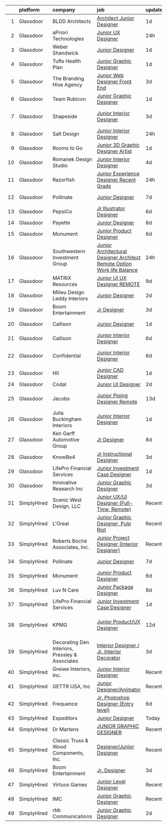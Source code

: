 

|    | platform    | company                                         | job                                                                                                                                                                                                                                                                                                                                                                                                                                                                                                                                                                                                                                                                                                                                                                                                                                                                                                                                                                                                              | update_time   | location                      |
|---:|:------------|:------------------------------------------------|:-----------------------------------------------------------------------------------------------------------------------------------------------------------------------------------------------------------------------------------------------------------------------------------------------------------------------------------------------------------------------------------------------------------------------------------------------------------------------------------------------------------------------------------------------------------------------------------------------------------------------------------------------------------------------------------------------------------------------------------------------------------------------------------------------------------------------------------------------------------------------------------------------------------------------------------------------------------------------------------------------------------------|:--------------|:------------------------------|
|  1 | Glassdoor   | BLDD Architects                                 | [Architect Junior Designer](https://www.glassdoor.com/partner/jobListing.htm?pos=122&ao=1136043&s=58&guid=00000182b4e8c3728110a85848f931ab&src=GD_JOB_AD&t=SR&vt=w&ea=1&cs=1_38a2d794&cb=1660892529827&jobListingId=1008075679083&jrtk=3-0-1gaqehgsn20bd001-1gaqehgt42g8u000-d89a99037047b913-)                                                                                                                                                                                                                                                                                                                                                                                                                                                                                                                                                                                                                                                                                                                  | 1d            | Decatur, IL                   |
|  2 | Glassdoor   | aPriori Technologies                            | [Junior UX Designer](https://www.glassdoor.com/partner/jobListing.htm?pos=127&ao=1136043&s=58&guid=00000182b4e8c3728110a85848f931ab&src=GD_JOB_AD&t=SR&vt=w&ea=1&cs=1_2a09f8e6&cb=1660892529828&jobListingId=1008079197086&jrtk=3-0-1gaqehgsn20bd001-1gaqehgt42g8u000-dbe614e2a75142e8-)                                                                                                                                                                                                                                                                                                                                                                                                                                                                                                                                                                                                                                                                                                                         | 24h           | Concord, MA                   |
|  3 | Glassdoor   | Weber Shandwick                                 | [Junior Designer](https://www.glassdoor.com/partner/jobListing.htm?pos=118&ao=1136043&s=58&guid=00000182b4e8c3728110a85848f931ab&src=GD_JOB_AD&t=SR&vt=w&cs=1_ef8fe7c2&cb=1660892529827&jobListingId=1008076766986&jrtk=3-0-1gaqehgsn20bd001-1gaqehgt42g8u000-065d9e9d0931d6ae-)                                                                                                                                                                                                                                                                                                                                                                                                                                                                                                                                                                                                                                                                                                                                 | 1d            | Washington, DC                |
|  4 | Glassdoor   | Tufts Health Plan                               | [Junior Graphic Designer](https://www.glassdoor.com/partner/jobListing.htm?pos=119&ao=1136043&s=58&guid=00000182b4e8c3728110a85848f931ab&src=GD_JOB_AD&t=SR&vt=w&cs=1_9e314293&cb=1660892529827&jobListingId=1008076584296&jrtk=3-0-1gaqehgsn20bd001-1gaqehgt42g8u000-7dde6f76d0b004b1-)                                                                                                                                                                                                                                                                                                                                                                                                                                                                                                                                                                                                                                                                                                                         | 1d            | Remote                        |
|  5 | Glassdoor   | The Branding Hive Agency                        | [Junior Web Designer  Front End ](https://www.glassdoor.com/partner/jobListing.htm?pos=125&ao=1136043&s=58&guid=00000182b4e8c3728110a85848f931ab&src=GD_JOB_AD&t=SR&vt=w&ea=1&cs=1_7f115df5&cb=1660892529828&jobListingId=1008072228777&jrtk=3-0-1gaqehgsn20bd001-1gaqehgt42g8u000-86be776f64930460-)                                                                                                                                                                                                                                                                                                                                                                                                                                                                                                                                                                                                                                                                                                            | 3d            | Murrieta, CA                  |
|  6 | Glassdoor   | Team Rubicon                                    | [Junior Graphic Designer](https://www.glassdoor.com/partner/jobListing.htm?pos=124&ao=1136043&s=58&guid=00000182b4e8c3728110a85848f931ab&src=GD_JOB_AD&t=SR&vt=w&ea=1&cs=1_845c1a1d&cb=1660892529828&jobListingId=1008076492133&jrtk=3-0-1gaqehgsn20bd001-1gaqehgt42g8u000-540c682081206846-)                                                                                                                                                                                                                                                                                                                                                                                                                                                                                                                                                                                                                                                                                                                    | 1d            | Los Angeles, CA               |
|  7 | Glassdoor   | Shapeside                                       | [Junior Interior Designer](https://www.glassdoor.com/partner/jobListing.htm?pos=105&ao=1110586&s=58&guid=00000182b4e8c3728110a85848f931ab&src=GD_JOB_AD&t=SR&vt=w&ea=1&cs=1_5f5a7de4&cb=1660892529826&jobListingId=1008071924667&cpc=7E69D0A57279CD4B&jrtk=3-0-1gaqehgsn20bd001-1gaqehgt42g8u000-77affedafec2a65c--6NYlbfkN0CzcDFs8cjNZITHzPaspPYUdxCTppyanGLeq-qEeiOFH-dyeaW5zENTnu-yNCiUFKwl6UWhmStCVTM8e32PjAMChomW1K9YrG3XvytEVbMI0DNH40r9bm__NxFLwj0pW1ifPCaIkqcyTPTqCow8DJPbDnkWBtFXiO1qAcZ14nrRQIIRLpk1CFGyIgDKYlPnswtl_fDOiO6ys-fW0ZkfDKNYTqNmLJ7n7SFmdFaCy2TVrEfm4_nl3G3V_Lyhqj8Q_9JBubZMoIV_Es3uMZgaYSXGHi-PKNinqI5HZcetSeeHVFg1871YIjinCCO2PUfM5JGw4HPhlEugS8wJiOXjQ4cjlTETOQFM0sL8NRJ-8ZXTvLSHjpTCmGYh9ylrG8TS3iITSUvY5vP_IOlO0Lviy9K7NLH-6JIE4qG7iPINXorHCNCD6EHHb_9V1Kwr70Czrz9ULRIuAj8xFGnmcINED6tUFHl6HTEV8VAbkXs01KT8oSo4ZwS-QvuVv5WTz2IGYpAZNetK3DEI-Q%3D%3D)                                                                                                                                  | 3d            | West Hollywood, CA            |
|  8 | Glassdoor   | Salt Design                                     | [Junior Interior Designer](https://www.glassdoor.com/partner/jobListing.htm?pos=104&ao=1110586&s=58&guid=00000182b4e8c3728110a85848f931ab&src=GD_JOB_AD&t=SR&vt=w&cs=1_b8fef5a7&cb=1660892529826&jobListingId=1008079222657&cpc=987D8AFE463DF687&jrtk=3-0-1gaqehgsn20bd001-1gaqehgt42g8u000-351261d620d4d7c5--6NYlbfkN0DK2C-pmrF0sqrfJr4Li3c4X7YMnrkXddQXZaL_6xg-NZtklDZSx_yitR2YKcyRR0FBhT0mA9vLi22JlmVJG1na220lG5P9m8_BQKa_rZIyQJWDApr0dI-i3WrnYcH11f-T03UANNK0jRlpfinMkb_WqxLgqzve20PG9sJeoESt6kMBR5pV_xAp17s2R-doZuuHeZ1T4lGpR5k2iUqjzMw0HJTVyYtSbaf5G5lXUhf-oQggCKoXJs-SltmGq78eO5rySQ7Av9fUDs-LpUZnqPnYqYtGah7cZ6T89nkx7XEYEEVIOyktVc2hL6UTmmu-c0zwvrkbg5QbiryRfURtgmRtkOdINcBSrurvEWOkL-6toX2SocRcpx1PJt36UJoc7EKGBxwaomCgrVl2Kz_jmu0ocvnrdlFZpm3iT4pc1AZXe4b8u0_xgnfnNKvtlnJFKllPrP6WHr6dlkuR4oF2XkhBIUNSNeom2nXIQmbfl1j3Y-pi8F4qsHCoIyy4K4WZb8lHDqbvCcyOrSJLQoBdYds0yuTXkoljvI28Lwe4ZrVFPSDsaffcMOmz3JUqM8MohjuK9EDqJ_eY4aT2zFGz8IiXJ3w8Zwhefyc_lnpPLcDguA%3D%3D)                                       | 24h           | Red Bank, NJ                  |
|  9 | Glassdoor   | Rooms to Go                                     | [Junior 3D Graphic Designer Artist](https://www.glassdoor.com/partner/jobListing.htm?pos=111&ao=1110586&s=58&guid=00000182b4e8c3728110a85848f931ab&src=GD_JOB_AD&t=SR&vt=w&ea=1&cs=1_5e9f8af2&cb=1660892529827&jobListingId=1008076412006&cpc=F41FEAB56D215062&jrtk=3-0-1gaqehgsn20bd001-1gaqehgt42g8u000-b554bb8688311066--6NYlbfkN0DQkrWslipYdAKKBYyyAy12PZe5Qif844XZvzAwxKbcyIRxhdHaqMzJraSVoY3LdvYOq72QM0TVYhFj1DRk8CDK_E6Cm8i1tZoqASNIqd0lUoFpnJE2bskwDGsR_AJwU0O8QhNuiiqcaY8AMLvzi08hsiF4t_zS1zZp6cvPRG1KomuaNBuhtMUmwUdaoP1MsPMdNA9nsXNPvg8jr7n5anJz_a3MzziUBCuKj-5JW3EDYTX0Bhn-vOE7xXXzzocpJYL-VthF4XIKJ7XjBG0aXRzrW9VHUlTiDeqXEPtT8x546WrH3c3JgfCxRKg3LerAP-YywG47mSeu5H2kcVWGLJqgjhaivE7HMSbxtXCkkC-cfG2ysJsbj6OyQBioJHWQJBDNBpoKKq1suXRRihGsMtuyRpXxXNYZNP0iewZwwv387bo3aSYGAjhlRdwNiwCTONseUz9WBodkWHR42emJXP7pOynZcPLUD1puqr3HZ3xfn5GfYQ96o2_S9hMy8tRm1QW-7mOpzm3YysPSt0K1q776d_xD20ZjtotS1U_xDxfkSQ%3D%3D)                                                                                         | 1d            | Seffner, FL                   |
| 10 | Glassdoor   | Romanek Design Studio                           | [Junior Interior Designer](https://www.glassdoor.com/partner/jobListing.htm?pos=103&ao=1110586&s=58&guid=00000182b4e8c3728110a85848f931ab&src=GD_JOB_AD&t=SR&vt=w&ea=1&cs=1_7fbf1025&cb=1660892529826&jobListingId=1008071125770&cpc=E04C949A9101C6A2&jrtk=3-0-1gaqehgsn20bd001-1gaqehgt42g8u000-ae86b098eface932--6NYlbfkN0BTy4Vq3kUv-8E8fBOrhZt-7WJQYqv7u2ur6JnxlE7nq4-qXnbw0pV0zIx3gJMYnzlIb8wJfJVN6Ld7rCCQE3bmlrPHd-92xuvaUj7ZPLjy6OM40FN0PBFKDEKhNvDn9d4c_Rd-wq0C4uG6VEQ2fBPDQzI7T-C_OthU6nCYRtdWvhsPPZ4ptMur0-IODcQ7bGkx3Mm5GurMtJTlxO7qP3LbhCN23xNomsWU533ew9IcMN46IIJeIW3b0z-xxKRpogYBcvI7bCgTrxEULofoH1Qkz7YTCiUttebEhIq981c9cxynIVYt46cvLfgWCvPADTn1CUVhSsP6qH2-fz4buAZJXpPyNiq2O1My3zTABVeD2OcpjBgNEX7EWPquJowZWJCzPegQYeI754VurbL5723lZgsxmAij4DuJZ177T2J-BG91GCciaKj4F9GguvqfKQ5Uqf54eAiRa5xdWv9SSR1sUBSHnGjx0ETx6ujWUyD9EnY3zXkb46fKhng4LIzrssV60n1lXa4W2Q%3D%3D)                                                                                                                                  | 4d            | Los Angeles, CA               |
| 11 | Glassdoor   | Razorfish                                       | [Junior Experience Designer    Recent Grads  ](https://www.glassdoor.com/partner/jobListing.htm?pos=113&ao=1136043&s=58&guid=00000182b4e8c3728110a85848f931ab&src=GD_JOB_AD&t=SR&vt=w&cs=1_bc5a38c7&cb=1660892529827&jobListingId=1008080080803&jrtk=3-0-1gaqehgsn20bd001-1gaqehgt42g8u000-f531bfdf7ce44bfc-)                                                                                                                                                                                                                                                                                                                                                                                                                                                                                                                                                                                                                                                                                                    | 24h           | Chicago, IL                   |
| 12 | Glassdoor   | Pollinate                                       | [Junior Designer](https://www.glassdoor.com/partner/jobListing.htm?pos=120&ao=1136043&s=58&guid=00000182b4e8c3728110a85848f931ab&src=GD_JOB_AD&t=SR&vt=w&ea=1&cs=1_456808fb&cb=1660892529827&jobListingId=1008067595692&jrtk=3-0-1gaqehgsn20bd001-1gaqehgt42g8u000-57a8dc349d20f8f0-)                                                                                                                                                                                                                                                                                                                                                                                                                                                                                                                                                                                                                                                                                                                            | 7d            | Portland, OR                  |
| 13 | Glassdoor   | PepsiCo                                         | [Jr  Illustrator   Designer](https://www.glassdoor.com/partner/jobListing.htm?pos=130&ao=1136043&s=58&guid=00000182b4e8c3728110a85848f931ab&src=GD_JOB_AD&t=SR&vt=w&cs=1_9f910bbf&cb=1660892529828&jobListingId=1008068473112&jrtk=3-0-1gaqehgsn20bd001-1gaqehgt42g8u000-dd288a478e1c80dc-)                                                                                                                                                                                                                                                                                                                                                                                                                                                                                                                                                                                                                                                                                                                      | 6d            | Los Angeles, CA               |
| 14 | Glassdoor   | Payette                                         | [Junior Designer](https://www.glassdoor.com/partner/jobListing.htm?pos=121&ao=1136043&s=58&guid=00000182b4e8c3728110a85848f931ab&src=GD_JOB_AD&t=SR&vt=w&ea=1&cs=1_80c765ce&cb=1660892529827&jobListingId=1008064454016&jrtk=3-0-1gaqehgsn20bd001-1gaqehgt42g8u000-abd21da0bed60890-)                                                                                                                                                                                                                                                                                                                                                                                                                                                                                                                                                                                                                                                                                                                            | 8d            | Boston, MA                    |
| 15 | Glassdoor   | Monument                                        | [Junior Product Designer](https://www.glassdoor.com/partner/jobListing.htm?pos=129&ao=1136043&s=58&guid=00000182b4e8c3728110a85848f931ab&src=GD_JOB_AD&t=SR&vt=w&ea=1&cs=1_e95797e5&cb=1660892529828&jobListingId=1008068779997&jrtk=3-0-1gaqehgsn20bd001-1gaqehgt42g8u000-a0ceb51077814e18-)                                                                                                                                                                                                                                                                                                                                                                                                                                                                                                                                                                                                                                                                                                                    | 6d            | New York, NY                  |
| 16 | Glassdoor   | Southwestern Investment Group                   | [Junior Architectural Designer Architect   Remote Option Work life Balance](https://www.glassdoor.com/partner/jobListing.htm?pos=108&ao=1110586&s=58&guid=00000182b4e8c3728110a85848f931ab&src=GD_JOB_AD&t=SR&vt=w&ea=1&cs=1_f55b0cef&cb=1660892529827&jobListingId=1008078952658&cpc=FB7E4A1762AE5BEC&jrtk=3-0-1gaqehgsn20bd001-1gaqehgt42g8u000-945de801f3b24e9c--6NYlbfkN0BoeN8o2TtYIymYcGb3iHz_h7Kekt3ZVqOBcUvSGCcqpSj8LuEyzcOfoDYD5kHySqpm_hI2Hzj76eJFJDG6SOH-H5izen7N2Hp8vi3U4r4tVxDqETzaqBRyCJItds8R2SuGoxbC9eJNvIpZXEUg4OVHqFo_Jo0j7gWPtpYdtQjat7-mI_B1b0cj7KEK1rLSAyk0HtCoVX-uSl_ci1ccnGtK4baXtJ9xqy0g4lV-rNdjcJwEjg6gwpWnk6bKeyEfJa3hEaJVr62GojfMFRI1p7qQplYPjDGY4it9ISSEiuJA_U9TUWKSXWoMhkorPDtBe3vtFBnnewDyV4oihy2EXdvcAad_eK8mKSJTtQF00rTsCIPAIWjTMpqPU8K7bxfRsAVvcOxkk9DohLgWp6S0m6mC6A4a_6i1NuRNLntRVOK0FKyaLPx2lsVlJ4Jl5cWiqvQyVlVSTHwlaCPcmsjK7qxWVwquco0TKlo3PY1VuOaqM7FFIJleeI34064vebk6fY4%3D)                                                                                               | 24h           | Nashville, TN                 |
| 17 | Glassdoor   | MATRIX Resources                                | [Junior UI   UX Designer   REMOTE](https://www.glassdoor.com/partner/jobListing.htm?pos=109&ao=1110586&s=58&guid=00000182b4e8c3728110a85848f931ab&src=GD_JOB_AD&t=SR&vt=w&ea=1&cs=1_d95323ef&cb=1660892529827&jobListingId=1008063613141&cpc=32EE424DE2B657EB&jrtk=3-0-1gaqehgsn20bd001-1gaqehgt42g8u000-93ed54646864d401--6NYlbfkN0De5ppvndiyxA0pMSLQzOe_j9Mra0KF_8EhxTxOKXtZIfhM20E97mGJ28x3XA14Fw347YOZu9H1TW3cLCgiKdU9XDBC-yui81Ij8BUAH8nl8ee4EJiqTqxlFfbk3D2KluRYfYu0o-hUQvrSDoDGqUIsSNBqgrVpxZuBg9O-U62m1upbkFW5GvtmmoNt4mzn6e12HIZjb_RsMOvcrtZMiC-HGiQlxZmsHcAAWQ-SWKzx-tk65bUlVAsw-vH3QwPtrg-kt7OSj0vH3uqDKhkWIPBIKpuTCFMKYoC2csbg-OrdMH9q4zT12fecURRmlpdy93NDudtU_oKzNMKKjGNumXsHiFVFYL-7RYffzPpiOCwq63UAAAVYuhCKhU7nOTNJuOQFREyz3btRjSZRg32arg_wvKL0TM1b210j6jEd4_X8VBIZfsnI0S68l4F_xERQhLMazGguviVpWbV3KBs4ZQ97sZ8KVRPGFOoTMeCBk2ss1lvgCBFcBrnRanCTnqkUxV--6cAQHlV_Fwp5TPfMNXACtoZjRC67kjug78E3MKNaFw%3D%3D)                                                                                          | 9d            | Naperville, IL                |
| 18 | Glassdoor   | Milieu Design   Leddy Interiors                 | [Junior Designer](https://www.glassdoor.com/partner/jobListing.htm?pos=101&ao=1110586&s=58&guid=00000182b4e8c3728110a85848f931ab&src=GD_JOB_AD&t=SR&vt=w&ea=1&cs=1_33669f69&cb=1660892529826&jobListingId=1008074396334&cpc=5D10E799EF7E9049&jrtk=3-0-1gaqehgsn20bd001-1gaqehgt42g8u000-1d51c7fa7020f8c1--6NYlbfkN0DLxniXb9xd09bch3T7EymxCrgj1jiT2kSu__xrmi42oF2YgoI96r1rwkU_ndU2KVWfA9Oq8yS73wFcvUG3OJmBvHqYUumnHNAEM6BG9T1yq2jy89v0GY64OubIpyjm4zGVh-wVbVFeYCG3bjOvb6NewT5gUGb1cu07pVpuhz-X3-aKCaO-ZvFj8jGxu-_AhkVnyRr32J377duue92Ipry8X3ldZHHqYXCm-lSmTwAILzQ-dyrWa34bZrbFQXTNjF0XcfYCDiEREbrmYteV_--LSfdvFIaU5iXPf2UDZe3vq5P8UI-QnAbRjY9tAyKXejdNGQym9mdktWTsG27A9MCYr1bGcceI_EVkGtZ8iGywy9IBa0_PRZE-Ccm7AT_eF3Ee9eAotsB4JhvL75zWBef8YAf2clqRG_Mv0FlBWiR62prVUtBWn2LHqksUd7dkYrmwC2-2zBkpBbINDrnu7GUseY2C0Qqns7BlylmFSJJGCWe9HSnP8gK5eQYUUwMZC-wYXac9xUaWYQ%3D%3D)                                                                                                                                           | 2d            | Skillman, NJ                  |
| 19 | Glassdoor   | Boom Entertainment                              | [Jr  Designer](https://www.glassdoor.com/partner/jobListing.htm?pos=115&ao=1136043&s=58&guid=00000182b4e8c3728110a85848f931ab&src=GD_JOB_AD&t=SR&vt=w&ea=1&cs=1_91db7ada&cb=1660892529827&jobListingId=1008072130952&jrtk=3-0-1gaqehgsn20bd001-1gaqehgt42g8u000-fb85bc7fc190c839-)                                                                                                                                                                                                                                                                                                                                                                                                                                                                                                                                                                                                                                                                                                                               | 3d            | Remote                        |
| 20 | Glassdoor   | Callison                                        | [Junior Designer](https://www.glassdoor.com/partner/jobListing.htm?pos=112&ao=1136043&s=58&guid=00000182b4e8c3728110a85848f931ab&src=GD_JOB_AD&t=SR&vt=w&cs=1_637a0e80&cb=1660892529827&jobListingId=1008076225921&jrtk=3-0-1gaqehgsn20bd001-1gaqehgt42g8u000-67f398fb2c3f3c7e-)                                                                                                                                                                                                                                                                                                                                                                                                                                                                                                                                                                                                                                                                                                                                 | 1d            | Washington, DC                |
| 21 | Glassdoor   | Callison                                        | [Junior Interior Designer](https://www.glassdoor.com/partner/jobListing.htm?pos=114&ao=1136043&s=58&guid=00000182b4e8c3728110a85848f931ab&src=GD_JOB_AD&t=SR&vt=w&cs=1_3ac6eaed&cb=1660892529827&jobListingId=1008069022858&jrtk=3-0-1gaqehgsn20bd001-1gaqehgt42g8u000-dc343a25116f2852-)                                                                                                                                                                                                                                                                                                                                                                                                                                                                                                                                                                                                                                                                                                                        | 6d            | Seattle, WA                   |
| 22 | Glassdoor   | Confidential                                    | [Junior Interior Designer](https://www.glassdoor.com/partner/jobListing.htm?pos=102&ao=1110586&s=58&guid=00000182b4e8c3728110a85848f931ab&src=GD_JOB_AD&t=SR&vt=w&ea=1&cs=1_4cb62f00&cb=1660892529826&jobListingId=1008068364200&cpc=A938E184CF850189&jrtk=3-0-1gaqehgsn20bd001-1gaqehgt42g8u000-8c83cb8784d3759c--6NYlbfkN0A4hgeKHdLyHgzaskNEvl2xXMVaueUT71iJOYpLYISQUNEgeXQU2XwMkBRj6VgasF8lYrWnvgcOu2bmxWKWQ1TYeoXT20GY4h_j_63nWRUMqTSEUCTQzZSm__pjT5W3e-H5534b6gQZDSl2rQMWmbXBSq9crcWzS07xNk7rdJk-E2beumiXTilVMJChrKLWiCNKTsW145XbwiPIu9tyk6CTiHo9Irb2OlZfUDX0wO7EtwUxiPHvVSI2IayjN1__v5doTwoMzgMEAmPWOIYQty5PDIjUafXGfxKbvqcPJbLuIItX37h1W-b-MzVsWjnL0ZQQzjHTa0hJ63QDh89YPSlJvC-f7140sVhSwi23mjnTxeC2lyRBQbjvxeiiy8V6cfJsqIN3fwFd6KtxL03A2Do6-aSvb3mn-9cURMmbukoDhRRmsIGBua6fGc_7-vMLRzaYbbwLRmdfjCiKcaenPymKmrf0VuvgBGCa2k7WKMHM-AaTdYlJGIG4MaCIl8k6qIGLaPEr4InSuw%3D%3D)                                                                                                                                  | 6d            | Fort Lauderdale, FL           |
| 23 | Glassdoor   | HII                                             | [Junior CAD Designer](https://www.glassdoor.com/partner/jobListing.htm?pos=126&ao=1136043&s=58&guid=00000182b4e8c3728110a85848f931ab&src=GD_JOB_AD&t=SR&vt=w&cs=1_36195151&cb=1660892529828&jobListingId=1008076985242&jrtk=3-0-1gaqehgsn20bd001-1gaqehgt42g8u000-7f4300990cca9f63-)                                                                                                                                                                                                                                                                                                                                                                                                                                                                                                                                                                                                                                                                                                                             | 1d            | Newport News, VA              |
| 24 | Glassdoor   | Codal                                           | [Junior UI Designer](https://www.glassdoor.com/partner/jobListing.htm?pos=117&ao=1136043&s=58&guid=00000182b4e8c3728110a85848f931ab&src=GD_JOB_AD&t=SR&vt=w&ea=1&cs=1_eafa8701&cb=1660892529827&jobListingId=1008074763452&jrtk=3-0-1gaqehgsn20bd001-1gaqehgt42g8u000-0f436a2a2c6dba5f-)                                                                                                                                                                                                                                                                                                                                                                                                                                                                                                                                                                                                                                                                                                                         | 2d            | Chicago, IL                   |
| 25 | Glassdoor   | Jacobs                                          | [Junior Piping Designer    Remote](https://www.glassdoor.com/partner/jobListing.htm?pos=116&ao=1136043&s=58&guid=00000182b4e8c3728110a85848f931ab&src=GD_JOB_AD&t=SR&vt=w&cs=1_343e85ea&cb=1660892529827&jobListingId=1008055223673&jrtk=3-0-1gaqehgsn20bd001-1gaqehgt42g8u000-46ae5167b9af90b5-)                                                                                                                                                                                                                                                                                                                                                                                                                                                                                                                                                                                                                                                                                                                | 13d           | Moon Township, PA             |
| 26 | Glassdoor   | Julia Buckingham Interiors                      | [Junior Interior Designer](https://www.glassdoor.com/partner/jobListing.htm?pos=123&ao=1136043&s=58&guid=00000182b4e8c3728110a85848f931ab&src=GD_JOB_AD&t=SR&vt=w&ea=1&cs=1_c96ef384&cb=1660892529827&jobListingId=1008076379483&jrtk=3-0-1gaqehgsn20bd001-1gaqehgt42g8u000-f2be3bf82c63d7b2-)                                                                                                                                                                                                                                                                                                                                                                                                                                                                                                                                                                                                                                                                                                                   | 1d            | Scottsdale, AZ                |
| 27 | Glassdoor   | Ken Garff Automotive Group                      | [Jr  Designer](https://www.glassdoor.com/partner/jobListing.htm?pos=107&ao=1110586&s=58&guid=00000182b4e8c3728110a85848f931ab&src=GD_JOB_AD&t=SR&vt=w&cs=1_826f96e4&cb=1660892529826&jobListingId=1008066164945&cpc=1CBFC3E34E2A31FF&jrtk=3-0-1gaqehgsn20bd001-1gaqehgt42g8u000-e8e1c33876b62a49--6NYlbfkN0DWNxUpx1FIDChmF3mD_RaynoTOVGBPPSruuFJft2lLTa0wyvipPxiVJe-hGBm1rAmoOeH7sI7CtAvSowuP3C3gRpGfWk_ReElBwRqggCqS-nX4-ar58GGkNG7Js_4tA7IvHeQlVE2kyDj7zXgclcCb-8m1Uzfw9N6nMPHLT56N5-H89QJDNtcSiZ5xCRCuzMMT_ggJDYiDkzhlTKXjMk5V0UhhIMpfnWLq4RaY7VetEEiuLvX5OVxXKbk0ST3W-GMDZ_ywUj65bEWO86iu2tB_eYdu27YfhCJgfyq1f0ov_kj-CSxPtAdQj08kYg_k8WEh2p0Af19VGmXGyI9-w-0dCtMtsf9lJENdcU5_bNiNxU2brDOXlNieaOjvvXW2gsrrSCk3zzFXBICj3wl1PuLFs8lOyKzg6A3nRdQwUFECYID4a41YdKfZVrZTxdade_y2bbKbU2eUiVSadjPxHERKZTJPk0I21JbdDltl6fC5FO4p7nie7qx2QISZkGygrbJyOUSV9KQ2ZLvsIiMdTl6rdOVm0zV-bDF-vh_LzWee9JFdmcUCVigpENBpXmngSxifkxhwQfiXgNVNnXOM4mvwJ1q2bV3YJTnzXao04sqEwuAr3UEAj4DOOtkC13iOmFj8krzr6_DJ5tUI6SCP_t7eyTcscuei-Io%3D) | 8d            | Salt Lake City, UT            |
| 28 | Glassdoor   | KnowBe4                                         | [Jr  Instructional Designer](https://www.glassdoor.com/partner/jobListing.htm?pos=128&ao=1136043&s=58&guid=00000182b4e8c3728110a85848f931ab&src=GD_JOB_AD&t=SR&vt=w&ea=1&cs=1_35bfee79&cb=1660892529828&jobListingId=1008072445544&jrtk=3-0-1gaqehgsn20bd001-1gaqehgt42g8u000-59aa386d6322adbe-)                                                                                                                                                                                                                                                                                                                                                                                                                                                                                                                                                                                                                                                                                                                 | 3d            | Clearwater, FL                |
| 29 | Glassdoor   | LifePro Financial Services                      | [Junior Investment Case Designer](https://www.glassdoor.com/partner/jobListing.htm?pos=106&ao=1110586&s=58&guid=00000182b4e8c3728110a85848f931ab&src=GD_JOB_AD&t=SR&vt=w&ea=1&cs=1_c2f5424b&cb=1660892529826&jobListingId=1008076685751&cpc=BCC169F53084E245&jrtk=3-0-1gaqehgsn20bd001-1gaqehgt42g8u000-727924652b8fd072--6NYlbfkN0Dx3r3E47sSe5bB3PIy1uzBZvlB7xy2NhfhZMlxQTsxrB8uLyVvmRNwPFYWTBk5FF4WHpjSI-NS59NfzYTDH3ELqzy0YBYVITRUNzKTFbHION4ITYKG9rBmi_5My5BAlMFmVsFVG6HhY3-dQPDDge115hsRmcuXBqmcB7o5MCtFRikzv6LELP-ChSq3VddlmTjzSAcQ4J2EEUhEzM_FMZzc21rcIhb1FLvxkrLcSKfiQoNA7ANK0Y1G7j31fW1QUbzVzups16nN119vctyla8z8f4tsL6va9diAawcAo3OSLl6YORH1RF3At200OzsYp5JIEmd7HncDCJ1dkT5EudMZdj_T-nIikxRGIg0UcTomRz52U2XE8sRm7kBdIriaGyVuXA1RP__DZEnUOILh1a4P5BGidGybRHMmaWNfeuzVsYY8iB4WzybuKQ7PpoqHFd3aYrXFeSTL1HwRlWfFgeUQNHh2A-br3--Ff4klDfhVwrt0F4Oiuhbdmax_lxbg4ak%3D)                                                                                                                                         | 1d            | San Diego, CA                 |
| 30 | Glassdoor   | Innovative Research  Inc                        | [Junior Graphic Designer](https://www.glassdoor.com/partner/jobListing.htm?pos=110&ao=1110586&s=58&guid=00000182b4e8c3728110a85848f931ab&src=GD_JOB_AD&t=SR&vt=w&ea=1&cs=1_ae1480a8&cb=1660892529827&jobListingId=1008072178650&cpc=32EE424DE2B657EB&jrtk=3-0-1gaqehgsn20bd001-1gaqehgt42g8u000-f0552f809532a90f--6NYlbfkN0DedFZfQEz04ola26bCFacloVDWpx8uxQ7WtNSJrUFaEljaYVi2wDr0ZuMc3dZZ74W9qJzEKuVNR2UDbr6d3DHDXvRY91amvnnnBK2yUi5jC0HFyH_hWrrYkg50Yd5FFyWkz76XLUES4yIaXlGyuB2UtPMQ1wSbjhDANZhnkmjZO4N-7VhcrJB845wEPFQBE_eiGqsjUSqtQ9AFLqve50WXDIz38deRCQJrBHTXAmAd1sPFOG9p2njM_-WsDPc0_bcr9uouovlLmOi1ABXltAi3h4mcX0-RZvnKF8pR2-2SzHkvwUHD1frV7IFjemZcRU-GRUfdkD-JqpMN8qSYNIbFXnmS5IhEQa6SDANa810y929dO9hXaEdUwGfZTJ2xFmomqll9mqjshlIlDc4NcKQU43nKFiS7mDLC-vnIZbHb78-6dbz2k0BXi_Iy7gujF_UGL3497Aq36AXhZih8jpqCACJQZfd0oIJQnNWVkHnYaeUutJhW03bFA24rQ78eQ3c%3D)                                                                                                                                                 | 3d            | Novi, MI                      |
| 31 | SimplyHired | Scenic West Design, LLC                         | [Junior UX/UI Designer (Full-Time, Remote)](https://www.simplyhired.com/job/YbNMFwbzpJUjmzsk0lZfx3i-tlmRPji2pJhSDc_OC6zFmAWUvoVAJA?q=junior+designer)                                                                                                                                                                                                                                                                                                                                                                                                                                                                                                                                                                                                                                                                                                                                                                                                                                                            | Recently      | Remote                        |
| 32 | SimplyHired | L'Oreal                                         | [Junior Graphic Designer, Pulp Riot](https://www.simplyhired.com/job/Homvoq8LTddXsTaRKLzMx6lcP9sFPIojFB40XOLymUP_0OygPxpDVg?q=junior+designer)                                                                                                                                                                                                                                                                                                                                                                                                                                                                                                                                                                                                                                                                                                                                                                                                                                                                   | Recently      | El Segundo, CA                |
| 33 | SimplyHired | Roberts Boché Associates, Inc.                  | [Junior Project Designer (Interior Designer)](https://www.simplyhired.com/job/KWOdaQqdeHSS3lxqyCuR0Qwr_xWV4CC7XwjArgbynArE8r030Ypxlg?q=junior+designer)                                                                                                                                                                                                                                                                                                                                                                                                                                                                                                                                                                                                                                                                                                                                                                                                                                                          | Recently      | Benicia, CA                   |
| 34 | SimplyHired | Pollinate                                       | [Junior Designer](https://www.simplyhired.com/job/EZqRnr38FkH9_seUWNA_dP3ZK8ruS1crvRtqzjML-cnH_bNTESaxlg?q=junior+designer)                                                                                                                                                                                                                                                                                                                                                                                                                                                                                                                                                                                                                                                                                                                                                                                                                                                                                      | 7d            | Portland, OR                  |
| 35 | SimplyHired | Monument                                        | [Junior Product Designer](https://www.simplyhired.com/job/zeN9YpatO9K8WxNwfrTYGguhibeSZT1zk-8SOd3Mq7fqlQl9-e6JEA?q=junior+designer)                                                                                                                                                                                                                                                                                                                                                                                                                                                                                                                                                                                                                                                                                                                                                                                                                                                                              | 6d            | New York, NY                  |
| 36 | SimplyHired | Luv N Care                                      | [Junior Package Designer](https://www.simplyhired.com/job/X5fatoF7ARUKwE0MsqI0cGa3Mfn3mqHyFks9uXuyextd6f125vet0A?q=junior+designer)                                                                                                                                                                                                                                                                                                                                                                                                                                                                                                                                                                                                                                                                                                                                                                                                                                                                              | 8d            | Monroe, LA                    |
| 37 | SimplyHired | LifePro Financial Services                      | [Junior Investment Case Designer](https://www.simplyhired.com/job/3NIW7fQYpMDwJ50LBDdj7JYlDHFDlXXZ7kvwZNZK4Vv__0ZJrlRt2A?q=junior+designer)                                                                                                                                                                                                                                                                                                                                                                                                                                                                                                                                                                                                                                                                                                                                                                                                                                                                      | 1d            | San Diego, CA                 |
| 38 | SimplyHired | KPMG                                            | [Junior Product/UX Designer](https://www.simplyhired.com/job/Urvb7_p39ORxbg6lFCa-277zsS0_BIE9lPAuo_m19uEe-grUi4A4dQ?q=junior+designer)                                                                                                                                                                                                                                                                                                                                                                                                                                                                                                                                                                                                                                                                                                                                                                                                                                                                           | 12d           | San Antonio, TX +56 locations |
| 39 | SimplyHired | Decorating Den Interiors, Pressley & Associates | [Interior Designer / Jr. Interior Decorator](https://www.simplyhired.com/job/FRAbZ0Nd6yqrh6TwUtvxh4tSg78LmDy229WaMm-IWLSI_qZXiS71QQ?q=junior+designer)                                                                                                                                                                                                                                                                                                                                                                                                                                                                                                                                                                                                                                                                                                                                                                                                                                                           | 3d            | Fort Worth, TX                |
| 40 | SimplyHired | Greiwe Interiors, Inc.                          | [Junior Interior Designer](https://www.simplyhired.com/job/UDsuRSypSKQfltzbasa3w0rMr4htIPVArX1GgzyIqbvP4ubBg7TK9g?q=junior+designer)                                                                                                                                                                                                                                                                                                                                                                                                                                                                                                                                                                                                                                                                                                                                                                                                                                                                             | Recently      | Cincinnati, OH                |
| 41 | SimplyHired | GETTR USA, Inc                                  | [Junior Designer/Animator](https://www.simplyhired.com/job/iogG_AlFu4doAixtSQ_1hPdMTQvkItFkz9jJ_dMcQSxu4McKI5ikcw?q=junior+designer)                                                                                                                                                                                                                                                                                                                                                                                                                                                                                                                                                                                                                                                                                                                                                                                                                                                                             | Recently      | Manhattan, NY                 |
| 42 | SimplyHired | Frequence                                       | [Jr. Photoshop Designer (Entry level)](https://www.simplyhired.com/job/dk_2wWts5Sho9ibIYPoY7yDcDBCvZR4xtjSSYdJQghKdq9mlVvhh-w?q=junior+designer)                                                                                                                                                                                                                                                                                                                                                                                                                                                                                                                                                                                                                                                                                                                                                                                                                                                                 | 6d            | Remote                        |
| 43 | SimplyHired | Expeditors                                      | [Junior Designer](https://www.simplyhired.com/job/DLP8hak9hCYXEtzKYdmv4ZzHNXX54nyKXp-eXahmY3WfOpHUT_WLbA?q=junior+designer)                                                                                                                                                                                                                                                                                                                                                                                                                                                                                                                                                                                                                                                                                                                                                                                                                                                                                      | Today         | Seattle, WA                   |
| 44 | SimplyHired | Dr Martens                                      | [JUNIOR GRAPHIC DESIGNER](https://www.simplyhired.com/job/8Tms71yxpKQHh-pLevk9-lmGcsdJJU0hLKo3NIE8rpqTIJQ3O-XJSA?q=junior+designer)                                                                                                                                                                                                                                                                                                                                                                                                                                                                                                                                                                                                                                                                                                                                                                                                                                                                              | Recently      | Remote                        |
| 45 | SimplyHired | Classic Truss & Wood Components, Inc.           | [Designer/Junior Designer](https://www.simplyhired.com/job/FGqsakCnujAqK9zJ0Rb0LjxcM6RXSGOEWIGiN4Zx0Ovay5aTpq7k7Q?q=junior+designer)                                                                                                                                                                                                                                                                                                                                                                                                                                                                                                                                                                                                                                                                                                                                                                                                                                                                             | Recently      | Clarksville, IN               |
| 46 | SimplyHired | Boom Entertainment                              | [Jr. Designer](https://www.simplyhired.com/job/d7AfOz_RCSXST8ADCrj79CGt3SLSaHJZcLBg5JKlNpRMXy7bUWIMwQ?q=junior+designer)                                                                                                                                                                                                                                                                                                                                                                                                                                                                                                                                                                                                                                                                                                                                                                                                                                                                                         | 3d            | Remote                        |
| 47 | SimplyHired | Virtuos Games                                   | [Junior Level Designer](https://www.simplyhired.com/job/MJF3BTXnIN5WFDFp1sagIJKhJ4tTPe0BfBZOunYzQeRF0q3QjL14sA?q=junior+designer)                                                                                                                                                                                                                                                                                                                                                                                                                                                                                                                                                                                                                                                                                                                                                                                                                                                                                | Recently      | California                    |
| 48 | SimplyHired | IMC                                             | [Junior Graphic Designer](https://www.simplyhired.com/job/q11ugwCq0r9_HNrj39reIR-RYMGNAajNfcJjDWikoU0_FpmVSAAEWA?q=junior+designer)                                                                                                                                                                                                                                                                                                                                                                                                                                                                                                                                                                                                                                                                                                                                                                                                                                                                              | Recently      | Remote                        |
| 49 | SimplyHired | rbb Communications                              | [Junior Graphic Designer](https://www.simplyhired.com/job/IBBTN3mGKUGstdMCWqvgKy9wgBSUUrvb_j39dQwJ_RBZyQNQxgvQyg?q=junior+designer)                                                                                                                                                                                                                                                                                                                                                                                                                                                                                                                                                                                                                                                                                                                                                                                                                                                                              | 2d            | Remote                        |